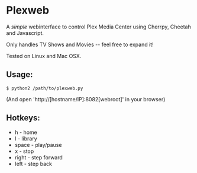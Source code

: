 
# Plexweb

A *simple* webinterface to control Plex Media Center using Cherrpy, Cheetah and Javascript.

Only handles TV Shows and Movies -- feel free to expand it!

Tested on Linux and Mac OSX.
    
## Usage:

    $ python2 /path/to/plexweb.py

(And open 'http://[hostname/IP]:8082[webroot]' in your browser)

## Hotkeys:

* h     - home
* l     - library
* space - play/pause
* x     - stop
* right - step forward
* left  - step back

